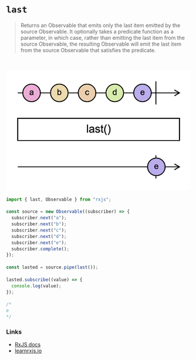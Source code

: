 # `last`

> Returns an Observable that emits only the last item emitted by the source Observable. It optionally takes a predicate function as a parameter, in which case, rather than emitting the last item from the source Observable, the resulting Observable will emit the last item from the source Observable that satisfies the predicate.

<br/>

![diagram](diagram.png)

<!--code-snipet-start-->
```ts
import { last, Observable } from "rxjs";

const source = new Observable((subscriber) => {
  subscriber.next("a");
  subscriber.next("b");
  subscriber.next("c");
  subscriber.next("d");
  subscriber.next("e");
  subscriber.complete();
});

const lasted = source.pipe(last());

lasted.subscribe((value) => {
  console.log(value);
});

/*
e
*/

```
<!--code-snipet-end-->


### Links

- [RxJS docs](https://rxjs.dev/api/index/function/last)
- [learnrxjs.io](https://www.learnrxjs.io/learn-rxjs/operators/filtering/last)